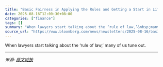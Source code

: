 ```yaml
---
title: "Basic Fairness in Applying the Rules and Getting a Start in Life"
date: 2025-08-16T12:00:30+08:00
categories: ["finance"]
tags: []
summary: "When lawyers start talking about the ‘rule of law,’&nbsp;many of us tune out."
source_url: "https://www.bloomberg.com/news/newsletters/2025-08-16/basic-fairness-in-applying-the-rules-and-getting-a-start-in-life"
---
```


When lawyers start talking about the ‘rule of law,’&nbsp;many of us tune out.

---

*来源: [原文链接](https://www.bloomberg.com/news/newsletters/2025-08-16/basic-fairness-in-applying-the-rules-and-getting-a-start-in-life)*

